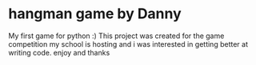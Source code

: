 # hangman game by Danny
My first game for python :)
This project was created for the game competition my school is hosting and i was interested in getting better at writing code. enjoy and thanks
